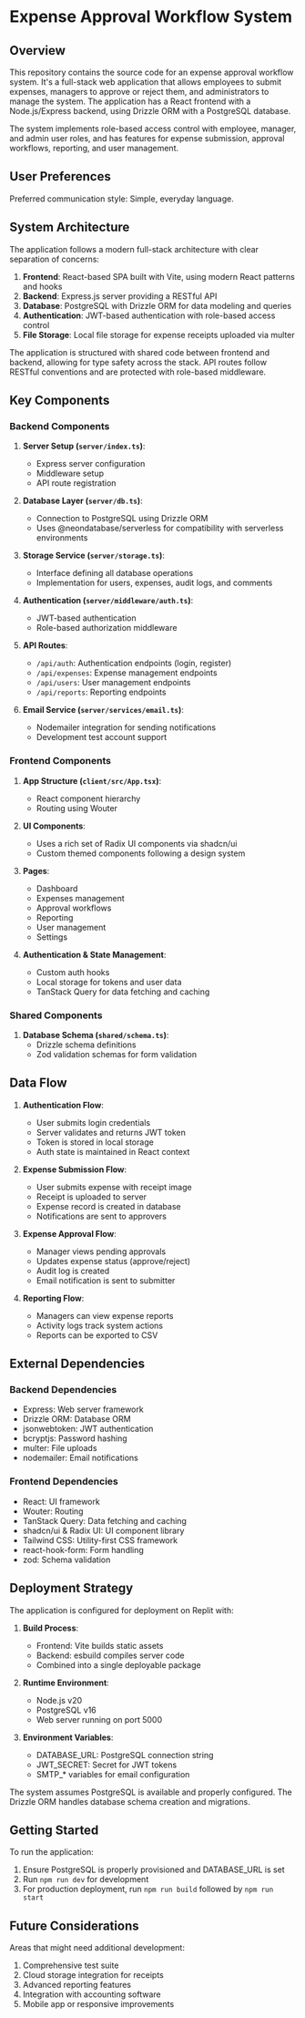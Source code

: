 # Expense Approval Workflow System

## Overview

This repository contains the source code for an expense approval workflow system. It's a full-stack web application that allows employees to submit expenses, managers to approve or reject them, and administrators to manage the system. The application has a React frontend with a Node.js/Express backend, using Drizzle ORM with a PostgreSQL database.

The system implements role-based access control with employee, manager, and admin user roles, and has features for expense submission, approval workflows, reporting, and user management.

## User Preferences

Preferred communication style: Simple, everyday language.

## System Architecture

The application follows a modern full-stack architecture with clear separation of concerns:

1. **Frontend**: React-based SPA built with Vite, using modern React patterns and hooks
2. **Backend**: Express.js server providing a RESTful API
3. **Database**: PostgreSQL with Drizzle ORM for data modeling and queries
4. **Authentication**: JWT-based authentication with role-based access control
5. **File Storage**: Local file storage for expense receipts uploaded via multer

The application is structured with shared code between frontend and backend, allowing for type safety across the stack. API routes follow RESTful conventions and are protected with role-based middleware.

## Key Components

### Backend Components

1. **Server Setup (`server/index.ts`)**: 
   - Express server configuration
   - Middleware setup
   - API route registration

2. **Database Layer (`server/db.ts`)**: 
   - Connection to PostgreSQL using Drizzle ORM
   - Uses @neondatabase/serverless for compatibility with serverless environments

3. **Storage Service (`server/storage.ts`)**: 
   - Interface defining all database operations
   - Implementation for users, expenses, audit logs, and comments

4. **Authentication (`server/middleware/auth.ts`)**: 
   - JWT-based authentication
   - Role-based authorization middleware

5. **API Routes**:
   - `/api/auth`: Authentication endpoints (login, register)
   - `/api/expenses`: Expense management endpoints
   - `/api/users`: User management endpoints
   - `/api/reports`: Reporting endpoints

6. **Email Service (`server/services/email.ts`)**: 
   - Nodemailer integration for sending notifications
   - Development test account support

### Frontend Components

1. **App Structure (`client/src/App.tsx`)**: 
   - React component hierarchy
   - Routing using Wouter

2. **UI Components**: 
   - Uses a rich set of Radix UI components via shadcn/ui
   - Custom themed components following a design system

3. **Pages**:
   - Dashboard
   - Expenses management
   - Approval workflows
   - Reporting
   - User management
   - Settings

4. **Authentication & State Management**:
   - Custom auth hooks
   - Local storage for tokens and user data
   - TanStack Query for data fetching and caching

### Shared Components

1. **Database Schema (`shared/schema.ts`)**:
   - Drizzle schema definitions
   - Zod validation schemas for form validation

## Data Flow

1. **Authentication Flow**:
   - User submits login credentials
   - Server validates and returns JWT token
   - Token is stored in local storage
   - Auth state is maintained in React context

2. **Expense Submission Flow**:
   - User submits expense with receipt image
   - Receipt is uploaded to server
   - Expense record is created in database
   - Notifications are sent to approvers

3. **Expense Approval Flow**:
   - Manager views pending approvals
   - Updates expense status (approve/reject)
   - Audit log is created
   - Email notification is sent to submitter

4. **Reporting Flow**:
   - Managers can view expense reports
   - Activity logs track system actions
   - Reports can be exported to CSV

## External Dependencies

### Backend Dependencies
- Express: Web server framework
- Drizzle ORM: Database ORM
- jsonwebtoken: JWT authentication
- bcryptjs: Password hashing
- multer: File uploads
- nodemailer: Email notifications

### Frontend Dependencies
- React: UI framework
- Wouter: Routing
- TanStack Query: Data fetching and caching
- shadcn/ui & Radix UI: UI component library
- Tailwind CSS: Utility-first CSS framework
- react-hook-form: Form handling
- zod: Schema validation

## Deployment Strategy

The application is configured for deployment on Replit with:

1. **Build Process**:
   - Frontend: Vite builds static assets
   - Backend: esbuild compiles server code
   - Combined into a single deployable package

2. **Runtime Environment**:
   - Node.js v20
   - PostgreSQL v16
   - Web server running on port 5000

3. **Environment Variables**:
   - DATABASE_URL: PostgreSQL connection string
   - JWT_SECRET: Secret for JWT tokens
   - SMTP_* variables for email configuration

The system assumes PostgreSQL is available and properly configured. The Drizzle ORM handles database schema creation and migrations.

## Getting Started

To run the application:

1. Ensure PostgreSQL is properly provisioned and DATABASE_URL is set
2. Run `npm run dev` for development
3. For production deployment, run `npm run build` followed by `npm run start`

## Future Considerations

Areas that might need additional development:

1. Comprehensive test suite
2. Cloud storage integration for receipts
3. Advanced reporting features
4. Integration with accounting software
5. Mobile app or responsive improvements